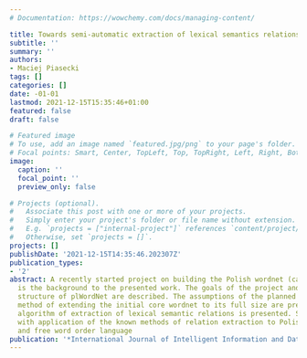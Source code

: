 ```yaml
---
# Documentation: https://wowchemy.com/docs/managing-content/

title: Towards semi-automatic extraction of lexical semantics relations for Polish
subtitle: ''
summary: ''
authors:
- Maciej Piasecki
tags: []
categories: []
date: -01-01
lastmod: 2021-12-15T15:35:46+01:00
featured: false
draft: false

# Featured image
# To use, add an image named `featured.jpg/png` to your page's folder.
# Focal points: Smart, Center, TopLeft, Top, TopRight, Left, Right, BottomLeft, Bottom, BottomRight.
image:
  caption: ''
  focal_point: ''
  preview_only: false

# Projects (optional).
#   Associate this post with one or more of your projects.
#   Simply enter your project's folder or file name without extension.
#   E.g. `projects = ["internal-project"]` references `content/project/deep-learning/index.md`.
#   Otherwise, set `projects = []`.
projects: []
publishDate: '2021-12-15T14:35:46.202307Z'
publication_types:
- '2'
abstract: A recently started project on building the Polish wordnet (called plWordNet)
  is the background to the presented work. The goals of the project and the linguistic
  structure of plWordNet are described. The assumptions of the planned semi-automatic
  method of extending the initial core wordnet to its full size are presented. A multi-criteria
  algorithm of extraction of lexical semantic relations is presented. Several problems
  with application of the known methods of relation extraction to Polish–an inflectional
  and free word order language
publication: '*International Journal of Intelligent Information and Database Systems*'
---
```

